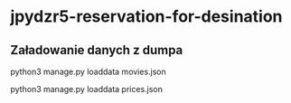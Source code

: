 # jpydzr5-reservation-for-desination

## Załadowanie danych z dumpa

python3 manage.py loaddata movies.json

python3 manage.py loaddata prices.json